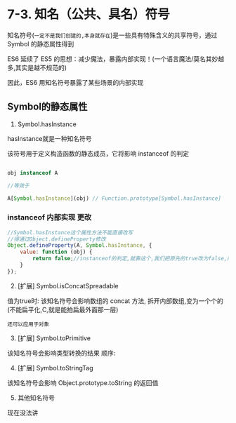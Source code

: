 # 7-3. 知名（公共、具名）符号

知名符号(`一定不是我们创建的,本身就存在`)是一些具有特殊含义的共享符号，通过 Symbol 的静态属性得到

ES6 延续了 ES5 的思想：减少魔法，暴露内部实现！(一个语言魔法/莫名其妙越多,其实是越不规范的)

因此，ES6 用知名符号暴露了某些场景的内部实现


## Symbol的静态属性

1. Symbol.hasInstance  

hasInstance就是一种知名符号

该符号用于定义构造函数的静态成员，它将影响 instanceof 的判定

```js

obj instanceof A

//等效于

A[Symbol.hasInstance](obj) // Function.prototype[Symbol.hasInstance]

```

### instanceof 内部实现 更改

```js
//Symbol.hasInstance这个属性方法不能直接改写
//得通过Object.defineProperty修改
Object.defineProperty(A, Symbol.hasInstance, {
    value: function (obj) {
        return false;//instanceof的判定,就靠这个,我们把原先的true改为false,所以无论如何输出一定是false
    }
});
```

2. [扩展] Symbol.isConcatSpreadable

值为true时: 该知名符号会影响数组的 concat 方法, 拆开内部数组,变为一个个的(不能扁平化,C,就是能拍扁最外面那一层)

`还可以应用于对象`

3. [扩展] Symbol.toPrimitive

该知名符号会影响类型转换的结果
顺序: 

4. [扩展] Symbol.toStringTag

该知名符号会影响 Object.prototype.toString 的返回值

5. 其他知名符号

现在没法讲
